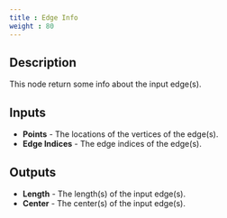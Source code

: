 ```yaml
---
title : Edge Info
weight : 80
---
```


## Description

This node return some info about the input edge(s).

## Inputs

- **Points** - The locations of the vertices of the edge(s).
- **Edge Indices** - The edge indices of the edge(s).

## Outputs

- **Length** - The length(s) of the input edge(s).
- **Center** - The center(s) of the input edge(s).
